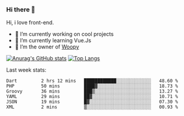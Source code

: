 ### Hi there 👋

<!--
**Alexis-Elaxis/Alexis-Elaxis** is a ✨ _special_ ✨ repository because its `README.md` (this file) appears on your GitHub profile.-->

Hi, i love front-end.

- 🔭 I’m currently working on cool projects
- 🌱 I’m currently learning Vue.Js
- 👯 I’m the owner of [Woopy](https://github.com/Alexis-Elaxis/Woopy)
<!-- - 🤔 I’m looking for help with ...
- 💬 Ask me about ...
- 📫 How to reach me: ...
- 😄 Pronouns: ...
- ⚡ Fun fact: I have a Youtube Channel (AlexSki)-->

[![Anurag's GitHub stats](https://github-readme-stats.vercel.app/api?username=Alexis-Elaxis&theme=tokyonight&count_private=true&show_icons=true)](https://github.com/anuraghazra/github-readme-stats)
[![Top Langs](https://github-readme-stats.vercel.app/api/top-langs/?username=Alexis-Elaxis&layout=compact&theme=tokyonight&count_private=true&show_icons=true)](https://github.com/anuraghazra/github-readme-stats)

Last week stats:
<!--START_SECTION:waka-->

```text
Dart         2 hrs 12 mins   ████████████░░░░░░░░░░░░░   48.60 %
PHP          50 mins         ████▓░░░░░░░░░░░░░░░░░░░░   18.73 %
Groovy       36 mins         ███▒░░░░░░░░░░░░░░░░░░░░░   13.27 %
YAML         29 mins         ██▓░░░░░░░░░░░░░░░░░░░░░░   10.71 %
JSON         19 mins         █▓░░░░░░░░░░░░░░░░░░░░░░░   07.30 %
XML          2 mins          ▒░░░░░░░░░░░░░░░░░░░░░░░░   00.93 %
```

<!--END_SECTION:waka-->

